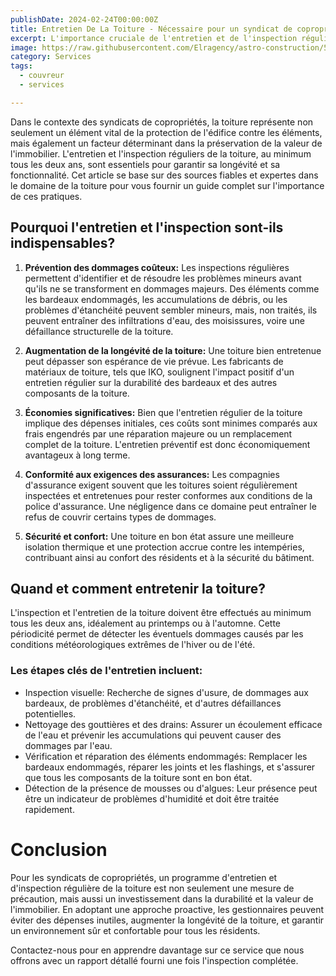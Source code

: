 ```yaml
---
publishDate: 2024-02-24T00:00:00Z
title: Entretien De La Toiture - Nécessaire pour un syndicat de copropriété au québec?
excerpt: L'importance cruciale de l'entretien et de l'inspection régulière de la toiture pour les syndicats de copropriétés au québec vous sera donné dans ce court article remplis d'information.
image: https://raw.githubusercontent.com/Elragency/astro-construction/556937624e35bb6d626773e48966c3f507cf0c41/src/assets/images/BLOG/entretien-toiture.webp
category: Services
tags:
  - couvreur
  - services

---
```


Dans le contexte des syndicats de copropriétés, la toiture représente non seulement un élément vital de la protection de l'édifice contre les éléments, mais également un facteur déterminant dans la préservation de la valeur de l'immobilier. L'entretien et l'inspection réguliers de la toiture, au minimum tous les deux ans, sont essentiels pour garantir sa longévité et sa fonctionnalité. Cet article se base sur des sources fiables et expertes dans le domaine de la toiture pour vous fournir un guide complet sur l'importance de ces pratiques.


## Pourquoi l'entretien et l'inspection sont-ils indispensables?

1. **Prévention des dommages coûteux:** Les inspections régulières permettent d'identifier et de résoudre les problèmes mineurs avant qu'ils ne se transforment en dommages majeurs. Des éléments comme les bardeaux endommagés, les accumulations de débris, ou les problèmes d'étanchéité peuvent sembler mineurs, mais, non traités, ils peuvent entraîner des infiltrations d'eau, des moisissures, voire une défaillance structurelle de la toiture.

1. **Augmentation de la longévité de la toiture:** Une toiture bien entretenue peut dépasser son espérance de vie prévue. Les fabricants de matériaux de toiture, tels que IKO, soulignent l'impact positif d'un entretien régulier sur la durabilité des bardeaux et des autres composants de la toiture.

1. **Économies significatives:** Bien que l'entretien régulier de la toiture implique des dépenses initiales, ces coûts sont minimes comparés aux frais engendrés par une réparation majeure ou un remplacement complet de la toiture. L'entretien préventif est donc économiquement avantageux à long terme.

1. **Conformité aux exigences des assurances:**  Les compagnies d'assurance exigent souvent que les toitures soient régulièrement inspectées et entretenues pour rester conformes aux conditions de la police d'assurance. Une négligence dans ce domaine peut entraîner le refus de couvrir certains types de dommages.

1. **Sécurité et confort:**  Une toiture en bon état assure une meilleure isolation thermique et une protection accrue contre les intempéries, contribuant ainsi au confort des résidents et à la sécurité du bâtiment.

## Quand et comment entretenir la toiture?
L'inspection et l'entretien de la toiture doivent être effectués au minimum tous les deux ans, idéalement au printemps ou à l'automne. Cette périodicité permet de détecter les éventuels dommages causés par les conditions météorologiques extrêmes de l'hiver ou de l'été.

### Les étapes clés de l'entretien incluent:
- Inspection visuelle: Recherche de signes d'usure, de dommages aux bardeaux, de problèmes d'étanchéité, et d'autres défaillances potentielles.
- Nettoyage des gouttières et des drains: Assurer un écoulement efficace de l'eau et prévenir les accumulations qui peuvent causer des dommages par l'eau.
- Vérification et réparation des éléments endommagés: Remplacer les bardeaux endommagés, réparer les joints et les flashings, et s'assurer que tous les composants de la toiture sont en bon état.
- Détection de la présence de mousses ou d'algues: Leur présence peut être un indicateur de problèmes d'humidité et doit être traitée rapidement.

# Conclusion
Pour les syndicats de copropriétés, un programme d'entretien et d'inspection régulière de la toiture est non seulement une mesure de précaution, mais aussi un investissement dans la durabilité et la valeur de l'immobilier. En adoptant une approche proactive, les gestionnaires peuvent éviter des dépenses inutiles, augmenter la longévité de la toiture, et garantir un environnement sûr et confortable pour tous les résidents.

Contactez-nous pour en apprendre davantage sur ce service que nous offrons avec un rapport détallé fourni une fois l'inspection complétée.